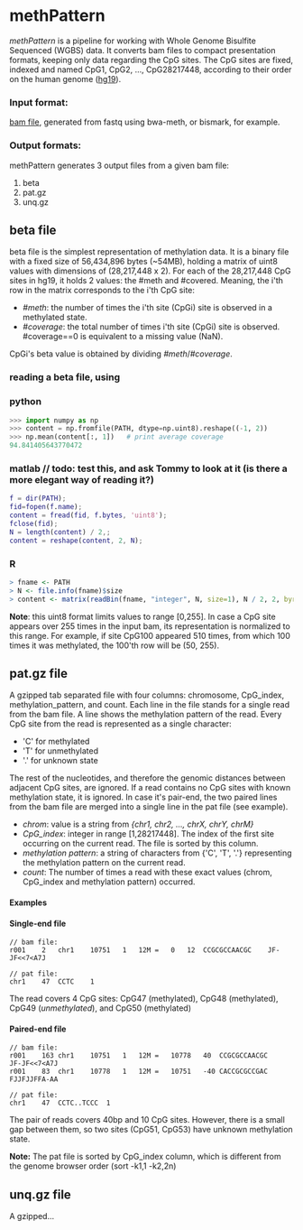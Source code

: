 # methPattern
*methPattern* is a pipeline for working with Whole Genome Bisulfite Sequenced (WGBS) data.
It converts bam files to compact presentation formats, keeping only data regarding the CpG sites.
The CpG sites are fixed, indexed and named CpG1, CpG2, …, CpG28217448, according to their order on the human genome ([hg19](https://www.ncbi.nlm.nih.gov/assembly/GCF_000001405.13/)).
 
### Input format:
[bam file](https://samtools.github.io/hts-specs/SAMv1.pdf), generated from fastq using bwa-meth, or bismark, for example.
### Output formats:
methPattern generates 3 output files from a given bam file:
1. beta
2. pat.gz
3. unq.gz

## beta file
beta file is the simplest representation of methylation data. It is a binary file with a fixed size of 56,434,896 bytes (~54MB), holding a
 matrix of uint8 values with dimensions of (28,217,448 x 2).
For each of the 28,217,448 CpG sites in hg19, it holds 2 values: the #meth and #covered. Meaning, the i'th row in the matrix corresponds to the i'th CpG site:
- *#meth*: the number of times the i'th site (CpGi) site is observed in a methylated state.
- *#coverage*: the total number of times i'th site (CpGi) site is observed. #coverage==0 is equivalent to a missing value (NaN).

CpGi's beta value is obtained by dividing *#meth*/*#coverage*.

### reading a beta file, using
### python
```python
>>> import numpy as np
>>> content = np.fromfile(PATH, dtype=np.uint8).reshape((-1, 2))
>>> np.mean(content[:, 1])   # print average coverage
94.841405643770472
```

### matlab    // todo: test this, and ask Tommy to look at it (is there a more elegant way of reading it?)
```matlab
f = dir(PATH); 
fid=fopen(f.name);
content = fread(fid, f.bytes, 'uint8');
fclose(fid);
N = length(content) / 2,;
content = reshape(content, 2, N);
```


### R
```R
> fname <- PATH
> N <- file.info(fname)$size
> content <- matrix(readBin(fname, "integer", N, size=1), N / 2, 2, byrow=TRUE)
```

**Note**: this uint8 format limits values to range [0,255]. In case a CpG site appears over 255 times in the input bam, its representation is normalized to this range. For example, if site CpG100 appeared 510 times, from which 100 times it was methylated, the 100'th row will be (50, 255).


## pat.gz file
A gzipped tab separated file with four columns: chromosome, CpG_index, methylation_pattern, and count.
Each line in the file stands for a single read from the bam file. A line shows the methylation pattern of the read. Every CpG site from the read is represented as a single character: 
- 'C' for methylated
- 'T' for unmethylated
- '.' for unknown state

The rest of the nucleotides, and therefore the genomic distances between adjacent CpG sites, are ignored. If a read contains no CpG sites with known methylation state, it is ignored.
In case it's pair-end, the two paired lines from the bam file are merged into a single line in the pat file (see example).

- *chrom*: value is a string from _{chr1, chr2, …, chrX, chrY, chrM}_
- *CpG_index*: integer in range [1,28217448]. The index of the first site occurring on the current read. The file is sorted by this column.
- *methylation pattern*: a string of characters from {'C', 'T', '.'} representing the methylation pattern on the current read.
- *count*: The number of times a read with these exact values (chrom, CpG_index and methylation pattern) occurred.


#### Examples
#### Single-end file
```
// bam file:
r001	2	chr1	10751	1	12M	=	0	12	CCGCGCCAACGC	JF-JF<<7<A7J

// pat file:
chr1	47	CCTC	1
```
The read covers 4 CpG sites: CpG47 (methylated), CpG48 (methylated), CpG49 (*unmethylated*), and CpG50 (methylated)

#### Paired-end file
```
// bam file:
r001	163	chr1	10751	1	12M	=	10778	40	CCGCGCCAACGC	JF-JF<<7<A7J
r001	83	chr1	10778	1	12M	=	10751	-40	CACCGCGCCGAC	FJJFJJFFA-AA

// pat file:
chr1	47	CCTC..TCCC	1
```
The pair of reads covers 40bp and 10 CpG sites. However, there is a small gap between them, so two sites (CpG51, CpG53) have unknown methylation state.


**Note:** The pat file is sorted by CpG_index column, which is different from the genome browser order (sort -k1,1 -k2,2n)

## unq.gz file
A gzipped...


